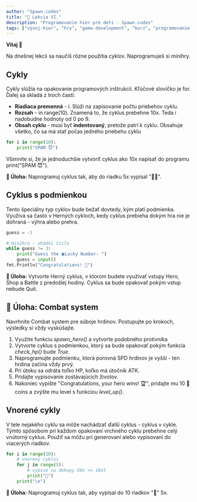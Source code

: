 ```yaml
---
author: "Spawn.codes"
title: "🐍 Lekcia VI."
description: "Programovanie hier pre deti - Spawn.codes"
tags: ["vývoj-hier", "hry", "game-development", "kurz", "programovanie-hier", "programovanie-pre-deti"]
---
```

 
**Vitaj 👋**

<!--more-->

Na dnešnej lekcii sa naučíš rôzne použitia cyklov. Naprogramuješ si minihry.


## Cykly
Cykly slúžia na opakovanie programových inštrukcií. Kľúčové slovíčko je <span class="font-mono text-slate-400 text-center max-w-sm mx-1 rounded-md px-2 py-1 bg-slate-800">for</span>. Ďalej sa skladá z troch častí:

- **Riadiaca premenná** - <span class="font-mono text-slate-400 text-center max-w-sm mx-1 rounded-md px-2 py-1 bg-slate-800">i</span>. Slúži na zapisovanie počtu priebehov cyklu.
- **Rozsah** - <span class="font-mono text-slate-400 text-center max-w-sm mx-1 rounded-md px-2 py-1 bg-slate-800">in range(10)</span>. Znamená to, že cyklus prebehne 10x. Teda <span class="font-mono text-slate-400 text-center max-w-sm mx-1 rounded-md px-2 py-1 bg-slate-800">i</span> nadobudne hodnoty od 0 po 9.
- **Obsah cyklu** - musí byť **indentovaný**, pretože patrí k cyklu. Obsahuje všetko, čo sa má stať počas jedného priebehu cyklu

```python
for i in range(10):
    print("SPAM 😈")
```

Všimnite si, že je <span class="font-semibold text-lg text-slate-800 text-center max-w-sm mx-1 rounded-md px-2 py-1 bg-gradient-to-r from-indigo-200 via-red-200 to-yellow-100 shadow-md shadow-indigo-600">jednoduchšie</span> vytvoriť cyklus ako 10x napísať do programu <span class="font-mono text-slate-400 text-center max-w-sm mx-1 rounded-md px-2 py-1 bg-slate-800">print("SPAM 😈")</span>.


<span class="font-mono text-slate-400 text-center max-w-sm mx-1 rounded-md px-2 py-1 bg-slate-800">**🔰 Úloha:** Naprogramuj cyklus tak, aby do riadku 5x vypísal "🎉🎈".</span>

## Cyklus s podmienkou
Tento špeciálny typ cyklov bude bežať dovtedy, kým platí podmienka. Využíva sa často v
Herných cykloch, kedy cyklus prebieha dokým hra nie je dohraná - výhra alebo prehra.

```python
guess = -1

# minihra - uhádni číslo
while guess != 3:
    print("Guess the 🍀Lucky Number: ")
    guess = input()
fmt.Println("Congratulations! 🎉")
```

<span class="font-mono text-slate-400 text-center max-w-sm mx-1 rounded-md px-2 py-1 bg-slate-800">**🔰 Úloha:** Vytvorte Herný cyklus, v ktorom budete využívať vstupy Hero, Shop a Battle z predošlej hodiny. Cyklus sa bude opakovať pokým vstup nebude Quit.</span>

## 🔰 Úloha: Combat system
Navrhnite Combat system pre súboje hrdinov. Postupujte po krokoch, výsledky si vždy vyskúšajte.
1. Využite funkciu *spawn_hero()* a vytvorte podobného protivníka
2. Vytvorte cyklus s podmienkou, ktorý sa bude opakovať pokým funkcia *check_hp()* bude *True*.
3. Naprogramujte podmienku, ktorá porovná SPD hrdinov je vyšší - ten hrdina začína vždy prvý.
4. Pri útoku sa odráta toľko HP, koľko má útočník ATK.
5. Pridajte vypisovanie zostávajúcich životov.
6. Nakoniec vypíšte "Congratulations, your hero wins! 🏆", pridajte mu 10 💸 coins a
zvýšte mu level s funkciou *level_up()*.</span>

## Vnorené cykly
V tele nejakého cyklu sa môže nachádzať ďalší cyklus - <span class="font-semibold text-lg text-slate-800 text-center max-w-sm mx-1 rounded-md px-2 py-1 bg-gradient-to-r from-indigo-200 via-red-200 to-yellow-100 shadow-md shadow-indigo-600">cyklus v cykle</span>. Týmto spôsobom pri každom opakovaní vrchného cyklu prebehne celý vnútorný cyklus. Použiť sa môžu pri generovaní alebo vypisovaní do viacerých riadkov.

```python
for i in range(10):
    # vnoreny cyklus
    for j in range(5):
        # vypise sa dokopy 50x <= 10x5
        print("💜")
    print("\n")
```

<span class="font-mono text-slate-400 text-center max-w-sm mx-1 rounded-md px-2 py-1 bg-slate-800">**🔰 Úloha:** Naprogramuj cyklus tak, aby vypísal do 10 riadkov "🧊" 5x.</span>